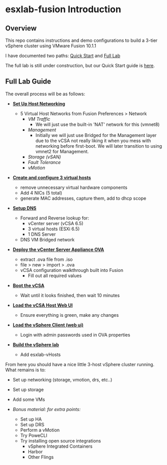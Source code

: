 <!--
host_config/esxlab-full_lab.md
-->
# esxlab-fusion Introduction

## Overview
This repo contains instructions and demo configurations to build a 3-tier vSphere cluster using VMware Fusion 10.1.1

I have documented two paths: [Quick Start](./esxlab-quickstart.md) and [Full Lab](./esxlab-full_lab.md)

The full lab is still under construction, but our Quick Start guide is [here](./esxlab-quickstart.md).


## Full Lab Guide

The overall process will be as follows:
- [**Set Up Host Networking**](./host_config/host-network_setup.md)
  - 5 Virtual Host Networks from Fusion Preferences > Network
    - *VM Traffic*
      - We will just use the built-in 'NAT' network for this (vmnet8)
    - *Management*
      - Initially we will just use Bridged for the Management layer due to the vCSA not really liking it when you mess with networking before first-boot. We will later transition to using vmnet2 for Management.
    - *Storage (vSAN)*
    - *Fault Tolerance*
    - *vMotion*


- [**Create and configure 3 virtual hosts**](./host_config/host-setup_vhosts.md)
  - remove unnecessary virtual hardware components
  - Add 4 NICs (5 total)
  - generate MAC addresses, capture them, add to dhcp scope


- [**Setup DNS**](./net_config/net-dns_config.md)
  - Forward and Reverse lookup for:
     - vCenter server (vCSA 6.5)
     - 3 virtual hosts (ESXi 6.5)
     - 1 DNS Server
  - DNS VM Bridged network


- [**Deploy the vCenter Server Appliance OVA**](./host_config/host-deploy_vcsa.md)
  - extract .ova file from .iso
  - file > new > import > .ova
  - vCSA configuration walkthrough built into Fusion
    - Fill out all required values


- [**Boot the vCSA**](./host_config/host-deploy_vcsa.md)
  - Wait until it looks finished, then wait 10 minutes


- [**Load the vCSA Host Web UI**](./host_config/host-config_vcsa.md)
  - Ensure everything is green, make any changes


- [**Load the vSphere Client (web ui)**](./mgmt_config/mgmt-config_vcsa.md)
  - Login with admin passwords used in OVA properties


- [**Build the vSphere lab**](./mgmt_config/mgmt-vsphere_lab_buildout.md)
  - Add esxlab-vHosts

From here you should have a nice little 3-host vSphere cluster running. <br>
What remains is to:
  - Set up networking (storage, vmotion, drs, etc..)
  - Set up storage
  - Add some VMs

- *Bonus material: for extra points:*
  - Set up HA
  - Set up DRS
  - Perform a vMotion
  - Try PoweCLI
  - Try installing open source integrations
    - vSphere Integrated Containers
    - Harbor
    - Other Flings
